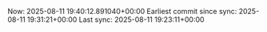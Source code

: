 Now: 2025-08-11 19:40:12.891040+00:00 Earliest commit since sync: 2025-08-11 19:31:21+00:00 Last sync: 2025-08-11 19:23:11+00:00
